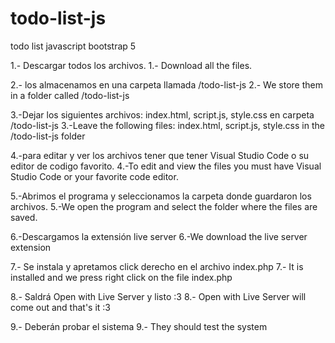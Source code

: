 # todo-list-js
todo list javascript bootstrap 5 


1.- Descargar todos los archivos.
1.- Download all the files.

2.- los almacenamos en una carpeta llamada /todo-list-js
2.- We store them in a folder called /todo-list-js

3.-Dejar los siguientes archivos: index.html, script.js, style.css en carpeta /todo-list-js
3.-Leave the following files: index.html, script.js, style.css in the /todo-list-js folder

4.-para editar y ver los archivos tener que tener Visual Studio Code o su editor de codigo favorito.
4.-To edit and view the files you must have Visual Studio Code or your favorite code editor.

5.-Abrimos el programa y seleccionamos la carpeta donde guardaron los archivos.
5.-We open the program and select the folder where the files are saved.

6.-Descargamos la extensión live server
6.-We download the live server extension

7.- Se instala y apretamos click derecho en el archivo index.php
7.- It is installed and we press right click on the file index.php

8.- Saldrá Open with Live Server y listo :3
8.- Open with Live Server will come out and that's it :3

9.- Deberán probar el sistema
9.- They should test the system






